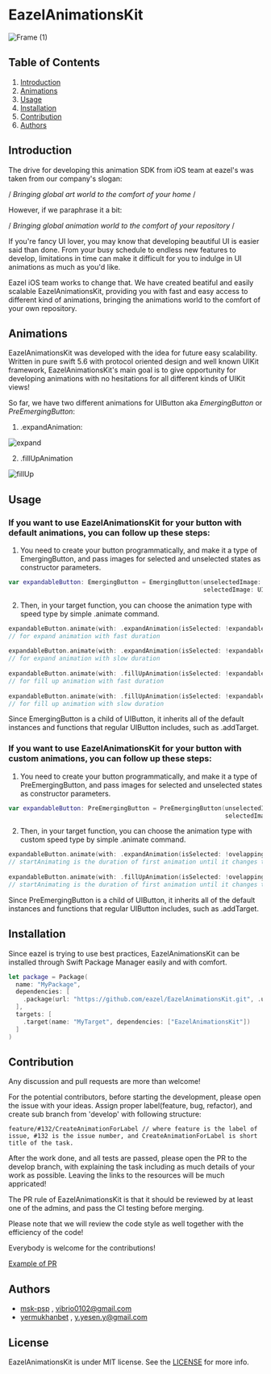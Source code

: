 # EazelAnimationsKit

![Frame (1)](https://user-images.githubusercontent.com/46320390/181734422-c3d1dfbd-29ce-4d7c-84bd-66aa05e2d885.png)


## Table of Contents


1. [Introduction](#introduction)
2. [Animations](#animations)
3. [Usage](#usage)
4. [Installation](#installation)
5. [Contribution](#contribution)
6. [Authors](#authors)

## Introduction 

The drive for developing this animation SDK from iOS team at eazel's was taken from our company's slogan:

/ *Bringing global art world to the comfort of your home* / 

However, if we paraphrase it a bit:

/ *Bringing global animation world to the comfort of your repository* /

If you're fancy UI lover, you may know that developing beautiful UI is easier said than done. From your busy schedule to endless new features to develop, limitations in time can make it difficult for you to indulge in UI animations as much as you'd like.

Eazel iOS team works to change that. We have created beatiful and easily scalable EazelAnimationsKit, providing you with fast and easy access to different kind of animations, bringing the animations world to the comfort of your own repository.

## Animations

EazelAnimationsKit was developed with the idea for future easy scalability. Written in pure swift 5.6 with protocol oriented design and well known UIKit framework, EazelAnimationsKit's main goal is to give opportunity for developing animations with no hesitations for all different kinds of UIKit views!

So far, we have two different animations for UIButton aka *EmergingButton* or *PreEmergingButton*:

1. .expandAnimation:

![expand](https://user-images.githubusercontent.com/46320390/181723163-22abc267-da8d-48bf-b4e3-b9c964eb1d13.gif)


2. .fillUpAnimation

![fillUp](https://user-images.githubusercontent.com/46320390/181723587-abd32ddf-cbba-46aa-93ef-674b9b169eb1.gif)


## Usage

### If you want to use EazelAnimationsKit for your button with default animations, you can follow up these steps:

1. You need to create your button programmatically, and make it a type of EmergingButton, and pass images for selected and unselected states as constructor parameters.

```swift
var expandableButton: EmergingButton = EmergingButton(unselectedImage: UIImage(named: "btn_bookmark"),
                                                      selectedImage: UIImage(named: "btn_bookmark_on"))
```
2. Then, in your target function, you can choose the animation type with speed type by simple .animate command.

```swift
expandableButton.animate(with: .expandAnimation(isSelected: !expandableButton.isSelected, duration: .fast))
// for expand animation with fast duration
        
expandableButton.animate(with: .expandAnimation(isSelected: !expandableButton.isSelected, duration: .slow))
// for expand animation with slow duration
        
expandableButton.animate(with: .fillUpAnimation(isSelected: !expandableButton.isSelected, duration: .fast))
// for fill up animation with fast duration
        
expandableButton.animate(with: .fillUpAnimation(isSelected: !expandableButton.isSelected, duration: .slow)) 
// for fill up animation with slow duration
```
Since EmergingButton is a child of UIButton, it inherits all of the default instances and functions that regular UIButton includes, such as .addTarget.

### If you want to use EazelAnimationsKit for your button with custom animations, you can follow up these steps:

1. You need to create your button programmatically, and make it a type of PreEmergingButton, and pass images for selected and unselected states as constructor parameters.

```swift
var expandableButton: PreEmergingButton = PreEmergingButton(unselectedImage: UIImage(named: "btn_bookmark"),
                                                            selectedImage: UIImage(named: "btn_bookmark_on"))
```
2. Then, in your target function, you can choose the animation type with custom speed type by simple .animate command.

```swift
expandableButton.animate(with: .expandAnimation(isSelected: !ovelappingButton.isSelected, duration: .init(startAnimating: 0.3, finishAnimating: 0.5)))
// startAnimating is the duration of first animation until it changes the state finishAnimating is the duration of last animation after button changed the state
        
expandableButton.animate(with: .fillUpAnimation(isSelected: !ovelappingButton.isSelected, duration: .init(startAnimating: 0.3, finishAnimating: 0.5)))
// startAnimating is the duration of first animation until it changes the state finishAnimating is the duration of last animation after button changed the state
```
Since PreEmergingButton is a child of UIButton, it inherits all of the default instances and functions that regular UIButton includes, such as .addTarget.

## Installation

Since eazel is trying to use best practices, EazelAnimationsKit can be installed through Swift Package Manager easily and with comfort.

```swift
let package = Package(
  name: "MyPackage",
  dependencies: [
    .package(url: "https://github.com/eazel/EazelAnimationsKit.git", .upToNextMinor(from: "1.0.0"))
  ],
  targets: [
    .target(name: "MyTarget", dependencies: ["EazelAnimationsKit"])
  ]
)
```

## Contribution

Any discussion and pull requests are more than welcome! 

For the potential contributors, before starting the development, please open the issue with your ideas. Assign proper label(feature, bug, refactor), and create sub branch from 'develop' with following structure:
 
```
feature/#132/CreateAnimationForLabel // where feature is the label of issue, #132 is the issue number, and CreateAnimationForLabel is short title of the task.
```

After the work done, and all tests are passed, please open the PR to the develop branch, with explaining the task including as much details of your work as possible. Leaving the links to the resources will be much appricated! 

The PR rule of EazelAnimationsKit is that it should be reviewed by at least one of the admins, and pass the CI testing before merging.

Please note that we will review the code style as well together with the efficiency of the code!

Everybody is welcome for the contributions!

[Example of PR](https://github.com/eazel/EazelAnimationsKit/pull/3)

## Authors
 
- [msk-psp](https://github.com/msk-psp) , vibrio0102@gmail.com
- [yermukhanbet](https://github.com/yermukhanbet) , y.yesen.y@gmail.com


## License 

EazelAnimationsKit is under MIT license. See the [LICENSE](https://github.com/eazel/EazelAnimationsKit/blob/main/LICENSE) for more info.






 
   
